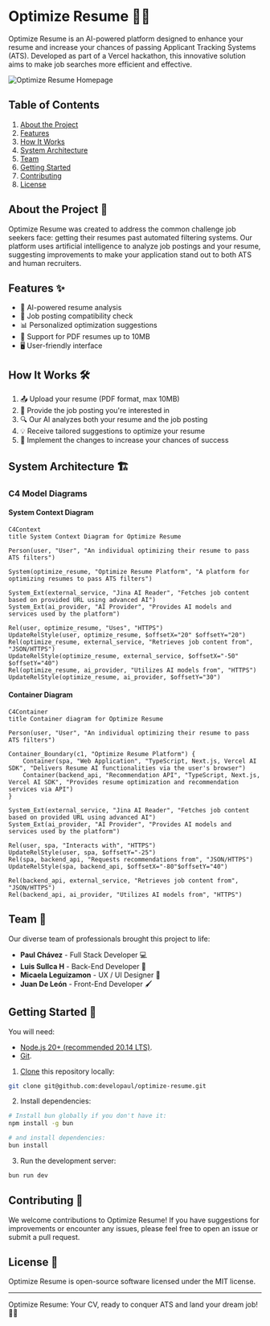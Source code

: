 # Optimize Resume 🚀📄

Optimize Resume is an AI-powered platform designed to enhance your resume and increase your chances of passing Applicant Tracking Systems (ATS). Developed as part of a Vercel hackathon, this innovative solution aims to make job searches more efficient and effective.

![Optimize Resume Homepage](https://github.com/user-attachments/assets/4e029260-ee08-411d-8b2a-861628bcdb33)

## Table of Contents

1. [About the Project](#about-the-project-)
2. [Features](#features-)
3. [How It Works](#how-it-works-)
4. [System Architecture](#system-architecture-)
5. [Team](#team-)
6. [Getting Started](#getting-started-)
7. [Contributing](#contributing-)
8. [License](#license-)

## About the Project 🌟

Optimize Resume was created to address the common challenge job seekers face: getting their resumes past automated filtering systems. Our platform uses artificial intelligence to analyze job postings and your resume, suggesting improvements to make your application stand out to both ATS and human recruiters.

## Features ✨

- 🤖 AI-powered resume analysis
- 🎯 Job posting compatibility check
- 📊 Personalized optimization suggestions
- 📁 Support for PDF resumes up to 10MB
- 🖥️ User-friendly interface

## How It Works 🛠️

1. 📤 Upload your resume (PDF format, max 10MB)
2. 📝 Provide the job posting you're interested in
3. 🔍 Our AI analyzes both your resume and the job posting
4. 💡 Receive tailored suggestions to optimize your resume
5. 🚀 Implement the changes to increase your chances of success

## System Architecture 🏗️

### C4 Model Diagrams

#### System Context Diagram

```mermaid
C4Context
title System Context Diagram for Optimize Resume

Person(user, "User", "An individual optimizing their resume to pass ATS filters")

System(optimize_resume, "Optimize Resume Platform", "A platform for optimizing resumes to pass ATS filters")

System_Ext(external_service, "Jina AI Reader", "Fetches job content based on provided URL using advanced AI")
System_Ext(ai_provider, "AI Provider", "Provides AI models and services used by the platform")

Rel(user, optimize_resume, "Uses", "HTTPS")
UpdateRelStyle(user, optimize_resume, $offsetX="20" $offsetY="20")
Rel(optimize_resume, external_service, "Retrieves job content from", "JSON/HTTPS")
UpdateRelStyle(optimize_resume, external_service, $offsetX="-50" $offsetY="40")
Rel(optimize_resume, ai_provider, "Utilizes AI models from", "HTTPS")
UpdateRelStyle(optimize_resume, ai_provider, $offsetY="30")
```

#### Container Diagram

```mermaid
C4Container
title Container diagram for Optimize Resume

Person(user, "User", "An individual optimizing their resume to pass ATS filters")

Container_Boundary(c1, "Optimize Resume Platform") {
    Container(spa, "Web Application", "TypeScript, Next.js, Vercel AI SDK", "Delivers Resume AI functionalities via the user's browser")
    Container(backend_api, "Recommendation API", "TypeScript, Next.js, Vercel AI SDK", "Provides resume optimization and recommendation services via API")
}

System_Ext(external_service, "Jina AI Reader", "Fetches job content based on provided URL using advanced AI")
System_Ext(ai_provider, "AI Provider", "Provides AI models and services used by the platform")

Rel(user, spa, "Interacts with", "HTTPS")
UpdateRelStyle(user, spa, $offsetY="-25")
Rel(spa, backend_api, "Requests recommendations from", "JSON/HTTPS")
UpdateRelStyle(spa, backend_api, $offsetX="-80"$offsetY="40")

Rel(backend_api, external_service, "Retrieves job content from", "JSON/HTTPS")
Rel(backend_api, ai_provider, "Utilizes AI models from", "HTTPS")
```

## Team 👥

Our diverse team of professionals brought this project to life:

- **Paul Chávez** - Full Stack Developer 💻
- **Luis Sullca H** - Back-End Developer 🔧
- **Micaela Leguizamon** - UX / UI Designer 🎨
- **Juan De León** - Front-End Developer 🖌️

## Getting Started 🚀

You will need:

- [Node.js 20+ (recommended 20.14 LTS)](https://nodejs.org/en/).
- [Git](https://git-scm.com/).

1. [Clone](https://github.com/developaul/optimize-resume.git) this repository locally:

```bash
git clone git@github.com:developaul/optimize-resume.git
```

2. Install dependencies:

```bash
# Install bun globally if you don't have it:
npm install -g bun

# and install dependencies:
bun install
```

3. Run the development server:

```bash
bun run dev
```

## Contributing 🤝

We welcome contributions to Optimize Resume! If you have suggestions for improvements or encounter any issues, please feel free to open an issue or submit a pull request.

## License 📄

Optimize Resume is open-source software licensed under the MIT license.

---

Optimize Resume: Your CV, ready to conquer ATS and land your dream job! 💼✨
